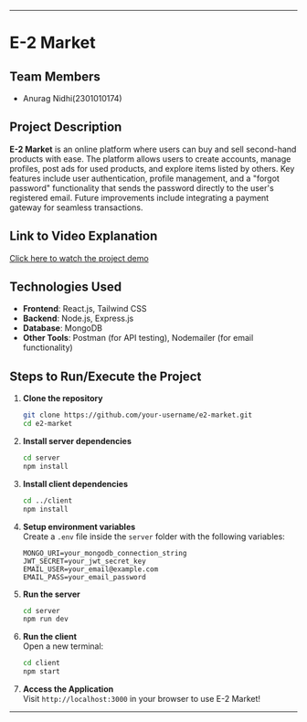 
---

# E-2 Market

## Team Members
- Anurag Nidhi(2301010174)

## Project Description
**E-2 Market** is an online platform where users can buy and sell second-hand products with ease. The platform allows users to create accounts, manage profiles, post ads for used products, and explore items listed by others. Key features include user authentication, profile management, and a "forgot password" functionality that sends the password directly to the user's registered email. Future improvements include integrating a payment gateway for seamless transactions.

## Link to Video Explanation
[Click here to watch the project demo](https://drive.google.com/file/d/1sza5pt2CwfohmUNF2xhxIEC7fsveS_wf/view?usp=sharing)

## Technologies Used
- **Frontend**: React.js, Tailwind CSS
- **Backend**: Node.js, Express.js
- **Database**: MongoDB
- **Other Tools**: Postman (for API testing), Nodemailer (for email functionality)

## Steps to Run/Execute the Project
1. **Clone the repository**  
   ```bash
   git clone https://github.com/your-username/e2-market.git
   cd e2-market
   ```

2. **Install server dependencies**  
   ```bash
   cd server
   npm install
   ```

3. **Install client dependencies**  
   ```bash
   cd ../client
   npm install
   ```

4. **Setup environment variables**  
   Create a `.env` file inside the `server` folder with the following variables:
   ```
   MONGO_URI=your_mongodb_connection_string
   JWT_SECRET=your_jwt_secret_key
   EMAIL_USER=your_email@example.com
   EMAIL_PASS=your_email_password
   ```

5. **Run the server**  
   ```bash
   cd server
   npm run dev
   ```

6. **Run the client**  
   Open a new terminal:
   ```bash
   cd client
   npm start
   ```

7. **Access the Application**  
   Visit `http://localhost:3000` in your browser to use E-2 Market!

---

